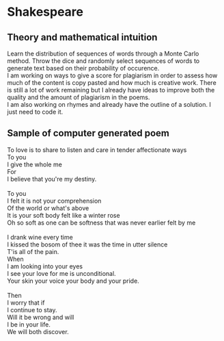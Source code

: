 # Shakespeare

## Theory and mathematical intuition
Learn the distribution of sequences of words through a Monte Carlo method. Throw the dice and randomly select sequences of words to generate text based on their probability of occurence.<br> I am working on ways to give a score for plagiarism in order to assess how much of the content is copy pasted and how much is creative work. There is still a lot of work remaining but I already have ideas to improve both the quality and the amount of plagiarism in the poems.<br> I am also working on rhymes and already have the outline of a solution. I just need to code it. 

## Sample of computer generated poem

To love is to share to listen and care in tender affectionate ways <br>
To you  <br>
I give the whole me  <br>
For  <br>
I believe that you're my destiny.  <br>
<br>
To you<br>
I felt it is not your comprehension<br>
Of the world or what's above<br>
It is your soft body felt like a winter rose<br>
Oh so soft as one can be softness that was never earlier felt by me<br><br>
I drank wine every time<br>
I kissed the bosom of thee it was the time in utter silence<br>
T'is all of the pain. <br>
When<br>
I am looking into your eyes<br>
I see your love for me is unconditional. <br>
Your skin your voice your body and your pride.<br><br>
Then<br>
I worry that if<br>
I continue to stay.<br>
Will it be wrong and will<br>
I be in your life.<br>
We will both discover.<br>
